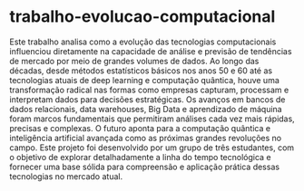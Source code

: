 # trabalho-evolucao-computacional

Este trabalho analisa como a evolução das tecnologias computacionais influenciou diretamente na capacidade de análise e previsão de tendências de mercado por meio de grandes volumes de dados. 
Ao longo das décadas, desde métodos estatísticos básicos nos anos 50 e 60 até as tecnologias atuais de deep learning e computação quântica, houve uma transformação radical nas formas como empresas capturam, processam e interpretam dados para decisões estratégicas.
Os avanços em bancos de dados relacionais, data warehouses, Big Data e aprendizado de máquina foram marcos fundamentais que permitiram análises cada vez mais rápidas, precisas e complexas. 
O futuro aponta para a computação quântica e inteligência artificial avançada como as próximas grandes revoluções no campo.
Este projeto foi desenvolvido por um grupo de três estudantes, com o objetivo de explorar detalhadamente a linha do tempo tecnológica e fornecer uma base sólida para compreensão e aplicação prática dessas tecnologias no mercado atual.
